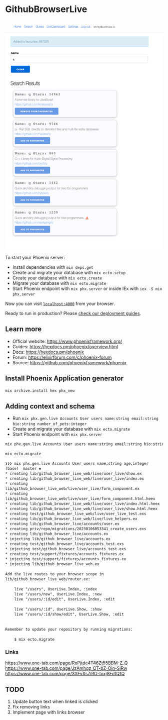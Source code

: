 # GithubBrowserLive

![img_1.png](img_1.png)

To start your Phoenix server:

  * Install dependencies with `mix deps.get`
  * Create and migrate your database with `mix ecto.setup`
  * Create your database with `mix ecto.create`
  * Migrate your database with `mix ecto.migrate`
  * Start Phoenix endpoint with `mix phx.server` or inside IEx with `iex -S mix phx.server`

Now you can visit [`localhost:4000`](http://localhost:4000) from your browser.

Ready to run in production? Please [check our deployment guides](https://hexdocs.pm/phoenix/deployment.html).

## Learn more

  * Official website: https://www.phoenixframework.org/
  * Guides: https://hexdocs.pm/phoenix/overview.html
  * Docs: https://hexdocs.pm/phoenix
  * Forum: https://elixirforum.com/c/phoenix-forum
  * Source: https://github.com/phoenixframework/phoenix

## Install Phoenix Application generator

```bash
mix archive.install hex phx_new
```

## Adding context and schema

  * Run `mix phx.gen.live Accounts User users name:string email:string bio:string number_of_pets:integer`
  * Create and migrate your database with `mix ecto.migrate`
  * Start Phoenix endpoint with `mix phx.server`

```bash
mix phx.gen.live Accounts User users name:string email:string bio:string number_of_pets:integer
```
```bash
mix ecto.migrate
```
```
❯❯❯ mix phx.gen.live Accounts User users name:string age:integer                                                                                                                                                                                                                                                                  (base)  master ✱
* creating lib/github_browser_live_web/live/user_live/show.ex
* creating lib/github_browser_live_web/live/user_live/index.ex
* creating lib/github_browser_live_web/live/user_live/form_component.ex
* creating lib/github_browser_live_web/live/user_live/form_component.html.heex
* creating lib/github_browser_live_web/live/user_live/index.html.heex
* creating lib/github_browser_live_web/live/user_live/show.html.heex
* creating test/github_browser_live_web/live/user_live_test.exs
* creating lib/github_browser_live_web/live/live_helpers.ex
* creating lib/github_browser_live/accounts/user.ex
* creating priv/repo/migrations/20230106053341_create_users.exs
* creating lib/github_browser_live/accounts.ex
* injecting lib/github_browser_live/accounts.ex
* creating test/github_browser_live/accounts_test.exs
* injecting test/github_browser_live/accounts_test.exs
* creating test/support/fixtures/accounts_fixtures.ex
* injecting test/support/fixtures/accounts_fixtures.ex
* injecting lib/github_browser_live_web.ex

Add the live routes to your browser scope in lib/github_browser_live_web/router.ex:

    live "/users", UserLive.Index, :index
    live "/users/new", UserLive.Index, :new
    live "/users/:id/edit", UserLive.Index, :edit

    live "/users/:id", UserLive.Show, :show
    live "/users/:id/show/edit", UserLive.Show, :edit


Remember to update your repository by running migrations:

    $ mix ecto.migrate
```

### Links
https://www.one-tab.com/page/RoPjtde4T46Zt55BBM-Z_Q
https://www.one-tab.com/page/JzAmhgz_QT-bZ-Oin-SiRw
https://www.one-tab.com/page/3XFvXs7iRO-toxj8Fo1Q1Q

## TODO
1. Update button text when linked is clicked
2. Fix removing links
3. Implement page with links browser
